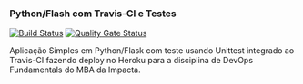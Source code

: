 ### Python/Flash com Travis-CI e Testes

[![Build Status](https://app.travis-ci.com/pedrobassetto/devopslab.svg?branch=main)](https://app.travis-ci.com/pedrobassetto/devopslab)
[![Quality Gate Status](https://sonarcloud.io/api/project_badges/measure?project=pedrobassetto&metric=alert_status)](https://sonarcloud.io/summary/new_code?id=pedrobassetto)


Aplicação Simples em Python/Flask com teste usando Unittest integrado ao Travis-CI fazendo deploy no Heroku para a disciplina de DevOps Fundamentals do MBA da Impacta.